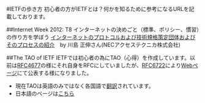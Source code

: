 #IETFの歩き方
初心者の方がIETFとは？何かを知るために参考になるURLを記載しております。

##Internet Week 2012: T8 インターネットの決めごと（標準、ポリシー、慣習）の作り方を学ぼう
[インターネットのプロトコルおよび技術規格策定団体およびそのプロセスの紹介](https://www.nic.ad.jp/ja/materials/iw/2012/proceedings/t8/t8-kawashima.pdf)　by 川島 正伸さん(NECアクセステクニカ株式会社)

##The TAO of IETF 
IETFでは初心者の為にTAO（心得）を作成しています。以前は[RFC4677](http://tools.ietf.org/html/rfc4677)の様にそれ自身をRFCにしていましたが、[RFC6722](http://tools.ietf.org/html/rfc6722)により[Webページ](http://www.ietf.org/tao.html)にて公表する様になりました。

*  現在TAOは英語のみではなく各国語で[翻訳](http://www.ietf.org/tao-translations.html)されています。
*  日本語のページは[こちら](http://www.ietf.org/tao-translations.html)